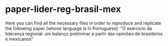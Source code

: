 # paper-lider-reg-brasil-mex
Here you can find all the necessary files in order to reproduce and replicate the following paper (whose language is in Portuguese): "O exercício da liderança regional: um balanço preliminar a partir das opiniões de brasileiros e mexicanos"
